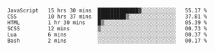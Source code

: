 
<!--START_SECTION:waka-->

```text
JavaScript   15 hrs 30 mins  █████████████▓░░░░░░░░░░░   55.17 %
CSS          10 hrs 37 mins  █████████▒░░░░░░░░░░░░░░░   37.81 %
HTML         1 hr 30 mins    █▒░░░░░░░░░░░░░░░░░░░░░░░   05.39 %
SCSS         12 mins         ▒░░░░░░░░░░░░░░░░░░░░░░░░   00.73 %
Lua          6 mins          ░░░░░░░░░░░░░░░░░░░░░░░░░   00.37 %
Bash         2 mins          ░░░░░░░░░░░░░░░░░░░░░░░░░   00.17 %
```

<!--END_SECTION:waka-->

<!--unk0e-ctrlmd-blitzh-->
